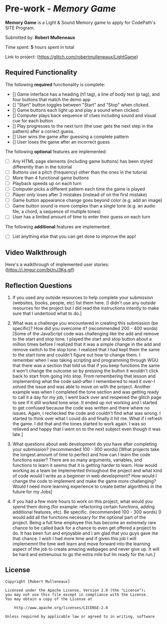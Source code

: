 # Pre-work - *Memory Game*

**Memory Game** is a Light & Sound Memory game to apply for CodePath's SITE Program. 

Submitted by: **Robert Mulleneaux**

Time spent: **5** hours spent in total

Link to project: (https://glitch.com/robertmulleneaux/LightGame)

## Required Functionality

The following **required** functionality is complete:

* [] Game interface has a heading (h1 tag), a line of body text (p tag), and four buttons that match the demo app
* [] "Start" button toggles between "Start" and "Stop" when clicked. 
* [] Game buttons each light up and play a sound when clicked. 
* [] Computer plays back sequence of clues including sound and visual cue for each button
* [] Play progresses to the next turn (the user gets the next step in the pattern) after a correct guess. 
* [] User wins the game after guessing a complete pattern
* [] User loses the game after an incorrect guess

The following **optional** features are implemented:

* [ ] Any HTML page elements (including game buttons) has been styled differently than in the tutorial
* [ ] Buttons use a pitch (frequency) other than the ones in the tutorial
* [ ] More than 4 functional game buttons
* [ ] Playback speeds up on each turn
* [ ] Computer picks a different pattern each time the game is played
* [ ] Player only loses after 3 mistakes (instead of on the first mistake)
* [ ] Game button appearance change goes beyond color (e.g. add an image)
* [ ] Game button sound is more complex than a single tone (e.g. an audio file, a chord, a sequence of multiple tones)
* [ ] User has a limited amount of time to enter their guess on each turn

The following **additional** features are implemented:

- [ ] List anything else that you can get done to improve the app!

## Video Walkthrough

Here's a walkthrough of implemented user stories:
(https://i.imgur.com/bUnJ3Kg.gif)



## Reflection Questions
1. If you used any outside resources to help complete your submission (websites, books, people, etc) list them here. 
[I didn't use any outside resources for the project but I did read the instructions intently to make sure that I undertood what to do.]

2. What was a challenge you encountered in creating this submission (be specific)? How did you overcome it? (recommended 200 - 400 words) 
[Some of the JavaScript code was challenging like the add and remove to the start and stop tone. I played the start and stop button about a million times before I realized that
it was a simple change in the add and remove switch to the stop tone. I realized that I had kept them the same to the start tone and couldn't figure out how to change them. I remember
when I was taking scripting and programming through WGU that there was a section that told us that if you keep functions the same it won't change the outcome so by pressing the button it wouldn't click 
back to start from going into stop. From remembering that lesson and implementing what the code said-after I remembered to read it over-I solved the issue and was able to move on with the project. 
Another example was when I completed the tone section and was getting ready to call it a day for my job, I went back over and reopened the glitch page to see if it still worked tone wise. It ended up not working and I started to 
get confused because the code was written and there where no issues. Again, I rechecked the code and couldn't find what was wrong. I started to think over what I could do and finally it hit me. What if I refresh the game. I did that and the tones started to work again. 
I was so relieved and happy that I went on to the next subject even though it was late.]

3. What questions about web development do you have after completing your submission? (recommended 100 - 300 words) 
[What projects take the longest amount of time to perfect and how can I learn the code functions easier? There are so many arguments, variables, and functions to learn it seems that it is
getting harder to learn. How would working as a team be implemented throughout the project and what kind of code would I write as a beginner in web development? How would I change the code to implement and make the game more challenging?
Would I need more learning experience to create better algorithms in the future for my Jobs]

4. If you had a few more hours to work on this project, what would you spend them doing (for example: refactoring certain functions, adding additional features, etc). Be specific. (recommended 100 - 300 words) 
[I would add all the functions necessary for the optional part of the project. Being a full time employee this has become an extremely rare chance to be 
called back for a chance to even get offered a project to do. It has been fun and enjoyable and I am glad that you guys gave me that chance. 
I wish I had more time and if given this job I will implememnt the time well learn and move forward into the learning aspect of the job to create amazing webpages and 
never give up. It will be hard and extrenuous to go the extra mile but Im ready for the run.]



## License

    Copyright [Robert Mulleneaux]

    Licensed under the Apache License, Version 2.0 (the "License");
    you may not use this file except in compliance with the License.
    You may obtain a copy of the License at

        http://www.apache.org/licenses/LICENSE-2.0

    Unless required by applicable law or agreed to in writing, software
